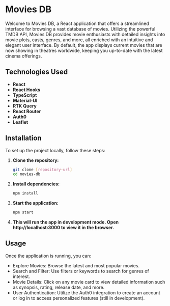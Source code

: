 # Movies DB

Welcome to Movies DB, a React application that offers a streamlined interface for browsing a vast database of movies. Utilizing the powerful TMDB API, Movies DB provides movie enthusiasts with detailed insights into movie plots, casts, genres, and more, all enriched with an intuitive and elegant user interface. By default, the app displays current movies that are now showing in theatres worldwide, keeping you up-to-date with the latest cinema offerings.

## Technologies Used

- **React**
- **React Hooks**
- **TypeScript**
- **Material-UI**
- **RTK Query**
- **React Router**
- **Auth0**
- **Leaflet**

## Installation

To set up the project locally, follow these steps:

1. **Clone the repository:**
   ```bash
   git clone [repository-url]
   cd movies-db

2. **Install dependencies:**
   ```bash
   npm install

3. **Start the application:**
   ```bash
   npm start

4. **This will run the app in development mode. Open http://localhost:3000 to view it in the browser.**

## Usage
Once the application is running, you can:

- Explore Movies: Browse the latest and most popular movies.
- Search and Filter: Use filters or keywords to search for genres of interest.
- Movie Details: Click on any movie card to view detailed information such as synopsis, rating, release date, and more.
- User Authentication: Utilize the Auth0 integration to create an account or log in to access personalized features (still in development).

